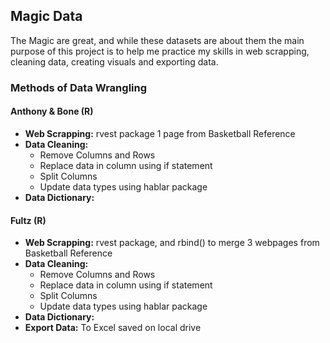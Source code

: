 ## Magic Data 

The Magic are great, and while these datasets are about them the main purpose of this project is to help me practice my skills in web scrapping, cleaning data, creating visuals and exporting data. 

### Methods of Data Wrangling

#### Anthony & Bone (R) 
- **Web Scrapping:** rvest package 1 page from Basketball Reference
- **Data Cleaning:** 
  - Remove Columns and Rows
  - Replace data in column using if statement 
  - Split Columns 
  - Update data types using hablar package 
- **Data Dictionary:**

#### Fultz (R) 
- **Web Scrapping:** rvest package, and rbind() to merge 3 webpages from Basketball Reference 
- **Data Cleaning:** 
  - Remove Columns and Rows
  - Replace data in column using if statement 
  - Split Columns 
  - Update data types using hablar package 
- **Data Dictionary:**
- **Export Data:** To Excel saved on local drive 

